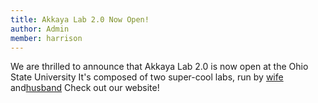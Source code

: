```yaml
---
title: Akkaya Lab 2.0 Now Open!
author: Admin
member: harrison
---
```


We are thrilled to announce that Akkaya Lab 2.0 is now open at the Ohio State University It's composed of two super-cool labs, run by [wife](../../../members/billur.html) and[husband](../../../members/munir.html) Check out our website!
